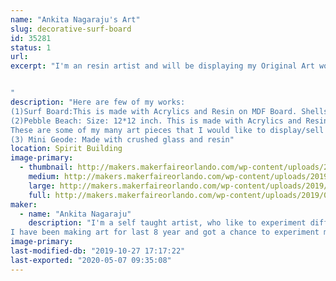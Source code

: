 ```yaml
---
name: "Ankita Nagaraju's Art"
slug: decorative-surf-board
id: 35281
status: 1
url: 
excerpt: "I'm an resin artist and will be displaying my Original Art works for Sale.I'm also open for commissions.


"
description: "Here are few of my works:
(1)Surf Board:This is made with Acrylics and Resin on MDF Board. Shells used on this were hand picked from Sanibel Islands on the West Coast of Florida.
(2)Pebble Beach: Size: 12*12 inch. This is made with Acrylics and Resin on Cradled wood panel.
These are some of my many art pieces that I would like to display/sell at the Faire.
(3) Mini Geode: Made with crushed glass and resin"
location: Spirit Building
image-primary:
  - thumbnail: http://makers.makerfaireorlando.com/wp-content/uploads/2019/07/surf1-1-150x150.jpg
    medium: http://makers.makerfaireorlando.com/wp-content/uploads/2019/07/surf1-1-88x300.jpg
    large: http://makers.makerfaireorlando.com/wp-content/uploads/2019/07/surf1-1-301x1024.jpg
    full: http://makers.makerfaireorlando.com/wp-content/uploads/2019/07/surf1-1.jpg
maker:
  - name: "Ankita Nagaraju"
    description: "I'm a self taught artist, who like to experiment different art styles and mediums. I'm very much obsessed with fluid styles of art. I like everything about nature, beaches and all that glitters. My inspiration for art comes from nature photography, our travels and google earth.
I have been making art for last 8 year and got a chance to experiment many art mediums. I would like get my hands on encaustic art sometime soon in the future. "
image-primary: 
last-modified-db: "2019-10-27 17:17:22"
last-exported: "2020-05-07 09:35:08"
---
```

